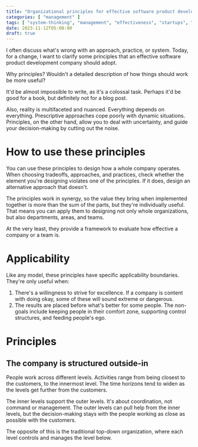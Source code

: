 ```yaml
---
title: "Organizational principles for effective software product development"
categories: [ "management" ]
tags: [ "system-thinking", "management", "effectiveness", "startups", "organization-design" ]
date: 2023-11-12T05:00:00
draft: true
---
```


I often discuss what's wrong with an approach, practice, or system. Today, for a change, I want to clarify some principles that an effective software product development company should adopt.

Why principles? Wouldn't a detailed description of how things should work be more useful?

It'd be almost impossible to write, as it's a colossal task. Perhaps it'd be good for a book, but definitely not for a blog post.

Also, reality is multifaceted and nuanced. Everything depends on everything. Prescriptive approaches cope poorly with dynamic situations. Principles, on the other hand, allow you to deal with uncertainty, and guide your decision-making by cutting out the noise.

# How to use these principles

You can use these principles to design how a whole company operates. When choosing tradeoffs, approaches, and practices, check whether the element you're designing violates one of the principles. If it does, design an alternative approach that doesn't.

The principles work in synergy, so the value they bring when implemented together is more than the sum of the parts, but they're individually useful. That means you can apply them to designing not only whole organizations, but also departments, areas, and teams.

At the very least, they provide a framework to evaluate how effective a company or a team is.

# Applicability

Like any model, these principles have specific applicability boundaries. They're only useful when:

1. There's a willingness to strive for excellence. If a company is content with doing okay, some of these will sound extreme or dangerous.
2. The results are placed before what's better for some people. The non-goals include keeping people in their comfort zone, supporting control structures, and feeding people's ego.

# Principles

## The company is structured outside-in

People work across different levels. Activities range from being closest to the customers, to the innermost level. The time horizons tend to widen as the levels get further from the customers.

The inner levels support the outer levels. It's about coordination, not command or management. The outer levels can pull help from the inner levels, but the decision-making stays with the people working as close as possible with the customers.

The opposite of this is the traditional top-down organization, where each level controls and manages the level below.

